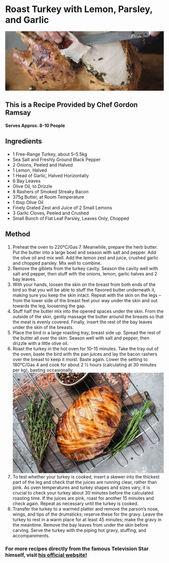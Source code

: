 # Roast Turkey with Lemon, Parsley, and Garlic 
![Relative](/GRTurkey.jpg)
## This is a Recipe Provided by Chef Gordon Ramsay
#### Serves Approx. 8-10 People
## Ingredients
####
- 1 Free-Range Turkey, about 5–5.5kg
- Sea Salt and Freshly Ground Black Pepper
- 2 Onions, Peeled and Halved
- 1 Lemon, Halved
- 1 Head of Garlic, Halved Horizontally
- 6 Bay Leaves
- Olive Oil, to Drizzle
- 8 Rashers of Smoked Streaky Bacon
- 375g Butter, at Room Temperature
- 1 tbsp Olive Oil
- Finely Grated Zest and Juice of 2 Small Lemons
- 3 Garlic Cloves, Peeled and Crushed
- Small Bunch of Flat Leaf Parsley, Leaves Only, Chopped
## Method
#### 
1. Preheat the oven to 220°C/Gas 7. Meanwhile, prepare the herb butter. Put the butter into a large bowl and season with salt and pepper. Add the olive oil and mix well. Add the lemon zest and juice, crushed garlic and chopped parsley. Mix well to combine.
2. Remove the giblets from the turkey cavity. Season the cavity well with salt and pepper, then stuff with the onions, lemon, garlic halves and 2 bay leaves.
3. With your hands, loosen the skin on the breast from both ends of the bird so that you will be able to stuff the flavored butter underneath it, making sure you keep the skin intact. Repeat with the skin on the legs – from the lower side of the breast feel your way under the skin and out towards the leg, loosening the gap.
4. Stuff half the butter mix into the opened spaces under the skin. From the outside of the skin, gently massage the butter around the breasts so that the meat is evenly covered. Finally, insert the rest of the bay leaves under the skin of the breasts.
5. Place the bird in a large roasting tray, breast side up. Spread the rest of the butter all over the skin. Season well with salt and pepper, then drizzle with a little olive oil. 
6. Roast the turkey in the hot oven for 10–15 minutes. Take the tray out of the oven, baste the bird with the pan juices and lay the bacon rashers over the breast to keep it moist. Baste again. Lower the setting to 180°C/Gas 4 and cook for about 2 1⁄2 hours (calculating at 30 minutes per kg), basting occasionally.
![Relative](/BaconTurkey.jpg)
7. To test whether your turkey is cooked, insert a skewer into the thickest part of the leg and check that the juices are running clear, rather than pink. As oven temperatures and turkey shapes and sizes vary, it is crucial to check your turkey about 30 minutes before the calculated roasting time. If the juices are pink, roast for another 15 minutes and check again. Repeat as necessary until the turkey is cooked.
8. Transfer the turkey to a warmed platter and remove the parson’s nose, wings, and tips of the drumsticks; reserve these for the gravy. Leave the turkey to rest in a warm place for at least 45 minutes; make the gravy in the meantime. Remove the bay leaves from under the skin before carving. Serve the turkey with the piping hot gravy, stuffing, and accompaniments.
### For more recipes directly from the famous Television Star himself, visit [his official website!](https://www.gordonramsay.com/gr/recipes/)